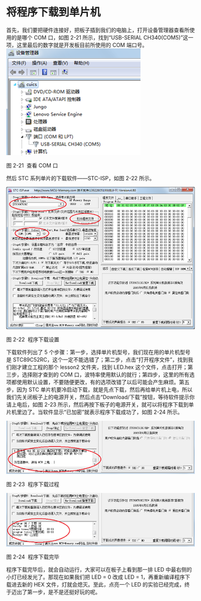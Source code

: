 # 将程序下载到单片机

首先，我们要把硬件连接好，把板子插到我们的电脑上，打开设备管理器查看所使用的是哪个 COM 口，如图 2-21 所示，找到“USB-SERIAL CH340(COM5)”这一项，这里最后的数字就是开发板目前所使用的 COM 端口号。![图 2-21  查看 COM 口](img/1df519d9b83540021b6a9da29ffcab51.jpg)

图 2-21  查看 COM 口

然后 STC 系列单片的下载软件——STC-ISP，如图 2-22 所示。

![图 2-22  程序下载设置](img/bc2bbb53af81ee0f27d4c8ad6380775d.jpg)

图 2-22  程序下载设置

下载软件列出了 5 个步骤：第一步，选择单片机型号，我们现在用的单片机型号是 STC89C52RC，这个一定不能选错了；第二步，点击“打开程序文件”，找到我们刚才建立工程的那个 lesson2 文件夹，找到 LED.hex 这个文件，点击打开；第三步，选择刚才查到的 COM 口，波特率使用默认的就行；第四步，这里的所有选项都使用默认设置，不要随便更改，有的选项改错了以后可能会产生麻烦。第五步，因为 STC 单片机要冷启动下载，就是先点下载，然后再给单片机上电，所以我们先关闭板子上的电源开关，然后点击“Download/下载”按钮，等待软件提示你请上电后，如图 2-23 所示，然后再按下板子的电源开关，就可以将程序下载到单片机里边了。当软件显示“已加密”就表示程序下载成功了，如图 2-24 所示。

![图 2-23  程序下载过程](img/f477c5b54d14b390bb9efa0b36f3a93b.jpg)

图 2-23  程序下载过程

![图 2-24  程序下载完毕](img/c0f256ef4e5812418562c938df2426bc.jpg)

图 2-24  程序下载完毕

程序下载完毕后，就会自动运行，大家可以在板子上看到那一排 LED 中最右侧的小灯已经发光了。那现在如果我们把 LED = 0 改成 LED = 1，再重新编译程序下载进去新的 HEX 文件，灯就会熄灭。至此，点亮一个 LED 的实验已经完成，终于迈出了第一步，是不是还挺好玩的呢。